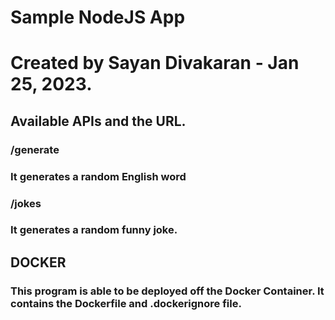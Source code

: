# Sample NodeJS App
# Created by Sayan Divakaran - Jan 25, 2023.
## Available APIs and the URL.

### /generate 
### It generates a random English word

### /jokes
### It generates a random funny joke.

## DOCKER
### This program is able to be deployed off the Docker Container. It contains the Dockerfile and .dockerignore file.